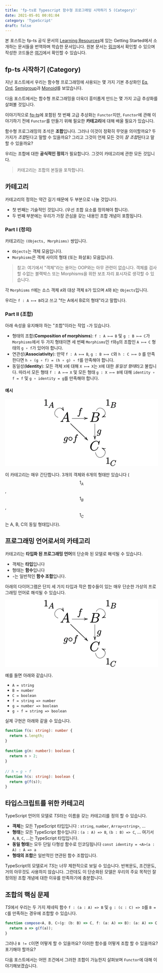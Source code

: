 ```yaml
---
title: 'fp-ts로 Typescript 함수형 프로그래밍 시작하기 5 (Category)'
date: 2021-05-01 00:01:04
category: 'TypeScript'
draft: false
---
```


본 포스트는 fp-ts 공식 문서의 [Learning Resources](https://gcanti.github.io/fp-ts/learning-resources/)에 있는 Getting Started에서 소개하는 문서들을 번역하며 학습한 문서입니다. 원본 문서는 [링크](https://dev.to/gcanti/getting-started-with-fp-ts-category-4c9a)에서 확인할 수 있으며 작성한 코드들은 [여기](https://github.com/alstn2468/getting-started-fp-ts/tree/main/src/5_category)에서 확인할 수 있습니다.

## fp-ts 시작하기 (Category)

지난 포스트에서 우리는 함수형 프로그래밍에 사용되는 몇 가지 기본 추상화인 [Eq](https://alstn2468.github.io/TypeScript/2021-04-24-fp-ts-1/), [Ord](https://alstn2468.github.io/TypeScript/2021-04-25-fp-ts-2/), [Semigroup](https://alstn2468.github.io/TypeScript/2021-04-25-fp-ts-3/)과 [Monoid](https://alstn2468.github.io/TypeScript/2021-04-29-fp-ts-4/)를 보았습니다.

다음 포스트에서는 함수형 프로그래밍을 더욱더 흥미롭게 만드는 몇 가지 고급 추상화를 살펴볼 것입니다.

이야기적으로 [fp-ts](https://github.com/gcanti/fp-ts)에 포함된 첫 번째 고급 추상화는 `Functor`지만, `Functor`에 관해 이야기하기 전에 `Functor`를 만들기 위해 필요한 **카테고리**에 대해 배울 필요가 있습니다.

함수형 프로그래밍의 초석은 **조합**입니다. 그러나 이것이 정확히 무엇을 의미할까요? 두 가지가 *조합*된다고 말할 수 있을까요? 그리고 그것이 언제 모든 것이 *잘 조합*된다고 말할 수 있을까요?

우리는 조합에 대한 **공식적인 정의**가 필요합니다. 그것이 카테고리에 관한 모든 것입니다.

> 카테고리는 조합의 본질을 포착합니다.

## 카테고리

카테고리의 정의는 약간 길기 때문에 두 부분으로 나눌 것입니다.

- 첫 번째는 기술적인 것입니다. (우선 조합 요소를 정의해야 합니다).
- 두 번째 부분에는 우리가 가장 관심을 갖는 내용인 조합 개념이 포함됩니다.

### Part I (정의)

카테고리는 `(Objects, Morphisms)` 쌍입니다.

- `Objects`는 객체 모음입니다.
- `Morphisms`은 객체 사이의 형태 (또는 화살표) 모음입니다.

> 참고: 여기에서 "객체"라는 용어는 OOP와는 아무 관련이 없습니다. 객체를 검사할 수없는 블랙박스 또는 Morphisms을 위한 보조 자리 표시자로 생각할 수 있습니다.

각 `Morphisms` `f`에는 소스 객체 `A`와 대상 객체 `B`가 있으며 `A`와 `B`는 `Objects`입니다.

우리는 `f : A ⟼ B`라고 쓰고 "f는 A에서 B로의 형태"라고 말합니다.

### Part II (조합)

아래 속성을 유지해야 하는 "조합"이라는 작업 `∘`가 있습니다.

- 형태의 조합(**Composition of morphisms**): `f : A ⟼ B` ​​및 `g : B ⟼ C`가 `Morphisms`에서 두 가지 형태이면 세 번째 `Morphisms`인 `f`와`g`의 조합인 `A ⟼ C` 형태의 `g ∘ f`가 있어야 합니다.
- 연관성(**Associativity**): 만약 `f : A ⟼ B`, `g : B ⟼ C`와 `h : C ⟼ D` 를 만족한다면 `h ∘ (g ∘ f) = (h ∘ g) ∘ f`를 만족해야 합니다.
- 동일성(**Identity**): 모든 객체 `X`에 대해 `X ⟼ X`는 `X`에 대한 *동일성 형태*라고 불립니다. 따라서 모든 형태 `f : A ⟼ X` 및 모든 형태 `g : X ⟼ B`에 대해 `identity ∘ f = f` 및 `g ∘ identity = g`를 만족해야 합니다.

#### 예시

![참고: [Wikipedia.org의 카테고리](https://en.wikipedia.org/wiki/Category_(mathematics))](./images/2021-04-30-fp-ts-5/category.png)

이 카테고리는 매우 간단합니다. 3개의 객체와 6개의 형태만 있습니다 ($$ 1_A $$, $$ 1_B $$, $$ 1_C $$는 A, B, C의 동일 형태입니다).

## 프로그래밍 언어로서의 카테고리

카테고리는 **타입화 된 프로그래밍 언어**의 단순화 된 모델로 해석될 수 있습니다.

- 객체는 **타입**입니다
- 형태는 **함수**입니다
- `∘`는 일반적인 **함수 조합**입니다.

아래의 다이어그램은 단지 세 가지 타입과 작은 함수들이 있는 매우 단순한 가상의 프로그래밍 언어로 해석될 수 있습니다.

![참고: [Wikipedia.org의 카테고리](https://en.wikipedia.org/wiki/Category_(mathematics))](./images/2021-04-30-fp-ts-5/category.png)

예를 들면 아래와 같습니다.

- `A = string`
- `B = number`
- `C = boolean`
- `f = string => number`
- `g = number => boolean`
- `g ∘ f = string => boolean`

실제 구현은 아래와 같을 수 있습니다.

```typescript
function f(s: string): number {
  return s.length;
}

function g(n: number): boolean {
  return n > 2;
}

// h = g ∘ f
function h(s: string): boolean {
  return g(f(s));
}
```

## 타입스크립트를 위한 카테고리

TypeScript 언어의 모델로 *TS*라는 이름을 갖는 카테고리를 정의 할 수 있습니다.

- **객체**는 모든 TypeScript 타입입니다 : `string`, `number`, `Array<string>`, ...
- **형태**는 모든 TypeScript 함수입니다 : `(a : A) => B`, `(b : B) => C`, ... 여기서 `A`, `B`, `C`, ...는 TypeScript 타입입니다.
- **동일 형태**는 모두 단일 다형성 함수로 인코딩됩니다 `const identity = <A>(a : A) : A => a`
- **형태의 조합**은 일반적인 연관된 함수 조합입니다.

TypeScript의 모델로서 *TS*는 너무 제한적으로 보일 수 있습니다. 반복문도, 조건문도, 거의 아무것도 사용하지 않습니다. 그런데도 이 단순화된 모델은 우리의 주요 목적인 잘 정의된 조합 개념에 대한 이유를 만족하기에 충분합니다.

## 조합의 핵심 문제

*TS*에서 우리는 두 가지 제네릭 함수 `f : (a : A) => B` 및 `g : (c : C) => D`를 `B = C`를 만족하는 경우에 조합할 수 있습니다.

```typescript
function compose<A, B, C>(g: (b: B) => C, f: (a: A) => B): (a: A) => C {
  return a => g(f(a));
}
```

그러나 `B != C`이면 어떻게 할 수 있을까요? 이러한 함수를 어떻게 조합 할 수 있을까요? 포기해야 할까요?

다음 포스트에서는 어떤 조건에서 그러한 조합이 가능한지 살펴보며 `Functor`에 대해 이야기해보겠습니다.
